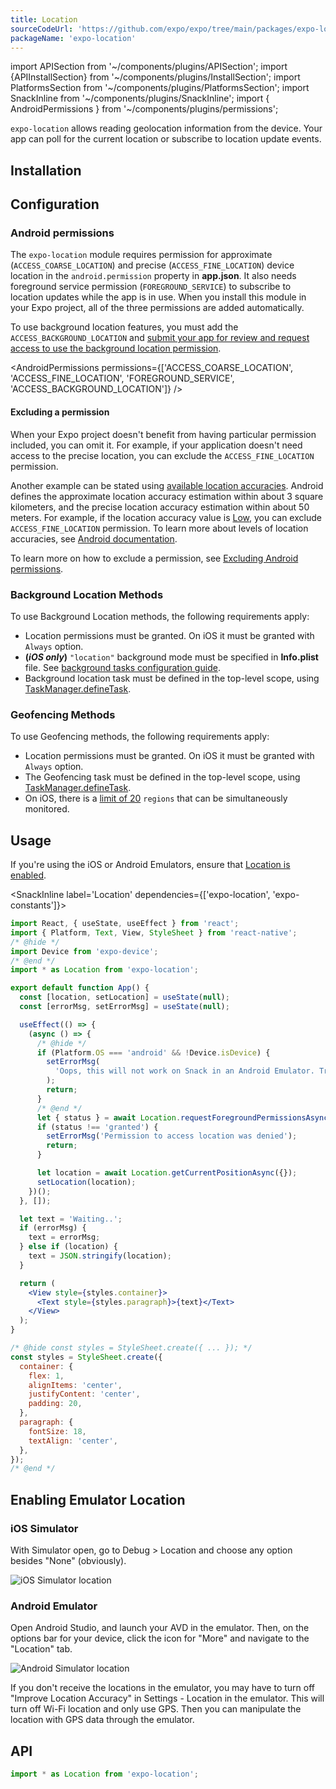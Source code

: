 ```yaml
---
title: Location
sourceCodeUrl: 'https://github.com/expo/expo/tree/main/packages/expo-location'
packageName: 'expo-location'
---
```


import APISection from '~/components/plugins/APISection';
import {APIInstallSection} from '~/components/plugins/InstallSection';
import PlatformsSection from '~/components/plugins/PlatformsSection';
import SnackInline from '~/components/plugins/SnackInline';
import { AndroidPermissions } from '~/components/plugins/permissions';

`expo-location` allows reading geolocation information from the device. Your app can poll for the current location or subscribe to location update events.

<PlatformsSection android emulator ios simulator web />

## Installation

<APIInstallSection />

## Configuration

### Android permissions

The `expo-location` module requires permission for approximate (`ACCESS_COARSE_LOCATION`) and precise (`ACCESS_FINE_LOCATION`) device location in the `android.permission` property in **app.json**. It also needs foreground service permission (`FOREGROUND_SERVICE`) to subscribe to location updates while the app is in use. When you install this module in your Expo project, all of the three permissions are added automatically.

To use background location features, you must add the `ACCESS_BACKGROUND_LOCATION` and [submit your app for review and request access to use the background location permission](https://support.google.com/googleplay/android-developer/answer/9799150?hl=en).

<AndroidPermissions permissions={['ACCESS_COARSE_LOCATION', 'ACCESS_FINE_LOCATION', 'FOREGROUND_SERVICE', 'ACCESS_BACKGROUND_LOCATION']} />

#### Excluding a permission

When your Expo project doesn't benefit from having particular permission included, you can omit it. For example, if your application doesn't need access to the precise location, you can exclude the `ACCESS_FINE_LOCATION` permission.

Another example can be stated using [available location accuracies](#accuracy). Android defines the approximate location accuracy estimation within about 3 square kilometers, and the precise location accuracy estimation within about 50 meters. For example, if the location accuracy value is [Low](#low), you can exclude `ACCESS_FINE_LOCATION` permission. To learn more about levels of location accuracies, see [Android documentation](https://developer.android.com/training/location/permissions#accuracy).

To learn more on how to exclude a permission, see [Excluding Android permissions](/guides/permissions/#excluding-android-permissions).

### Background Location Methods

To use Background Location methods, the following requirements apply:

- Location permissions must be granted. On iOS it must be granted with `Always` option.
- **(_iOS only_)** `"location"` background mode must be specified in **Info.plist** file. See [background tasks configuration guide](task-manager.md#configuration).
- Background location task must be defined in the top-level scope, using [TaskManager.defineTask](task-manager.md#taskmanagerdefinetasktaskname-task).

### Geofencing Methods

To use Geofencing methods, the following requirements apply:

- Location permissions must be granted. On iOS it must be granted with `Always` option.
- The Geofencing task must be defined in the top-level scope, using [TaskManager.defineTask](task-manager.md#taskmanagerdefinetasktaskname-task).
- On iOS, there is a [limit of 20](https://developer.apple.com/documentation/corelocation/monitoring_the_user_s_proximity_to_geographic_regions) `regions` that can be simultaneously monitored.

## Usage

If you're using the iOS or Android Emulators, ensure that [Location is enabled](#enabling-emulator-location).

<SnackInline label='Location' dependencies={['expo-location', 'expo-constants']}>

```jsx
import React, { useState, useEffect } from 'react';
import { Platform, Text, View, StyleSheet } from 'react-native';
/* @hide */
import Device from 'expo-device';
/* @end */
import * as Location from 'expo-location';

export default function App() {
  const [location, setLocation] = useState(null);
  const [errorMsg, setErrorMsg] = useState(null);

  useEffect(() => {
    (async () => {
      /* @hide */
      if (Platform.OS === 'android' && !Device.isDevice) {
        setErrorMsg(
          'Oops, this will not work on Snack in an Android Emulator. Try it on your device!'
        );
        return;
      }
      /* @end */
      let { status } = await Location.requestForegroundPermissionsAsync();
      if (status !== 'granted') {
        setErrorMsg('Permission to access location was denied');
        return;
      }

      let location = await Location.getCurrentPositionAsync({});
      setLocation(location);
    })();
  }, []);

  let text = 'Waiting..';
  if (errorMsg) {
    text = errorMsg;
  } else if (location) {
    text = JSON.stringify(location);
  }

  return (
    <View style={styles.container}>
      <Text style={styles.paragraph}>{text}</Text>
    </View>
  );
}

/* @hide const styles = StyleSheet.create({ ... }); */
const styles = StyleSheet.create({
  container: {
    flex: 1,
    alignItems: 'center',
    justifyContent: 'center',
    padding: 20,
  },
  paragraph: {
    fontSize: 18,
    textAlign: 'center',
  },
});
/* @end */
```

</SnackInline>

## Enabling Emulator Location

### iOS Simulator

With Simulator open, go to Debug > Location and choose any option besides "None" (obviously).

![iOS Simulator location](/static/images/ios-simulator-location.png)

### Android Emulator

Open Android Studio, and launch your AVD in the emulator. Then, on the options bar for your device, click the icon for "More" and navigate to the "Location" tab.

![Android Simulator location](/static/images/android-emulator-location.png)

If you don't receive the locations in the emulator, you may have to turn off "Improve Location Accuracy" in Settings - Location in the emulator. This will turn off Wi-Fi location and only use GPS. Then you can manipulate the location with GPS data through the emulator.

## API

```js
import * as Location from 'expo-location';
```

<APISection packageName="expo-location" apiName="Location" />
